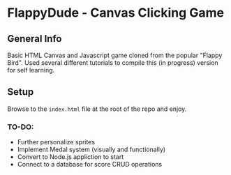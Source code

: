 # FlappyDude - Canvas Clicking Game

## General Info
Basic HTML Canvas and Javascript game cloned from the popular "Flappy Bird". Used several different tutorials to compile this (in progress) version for self learning.

## Setup
Browse to the `index.html` file at the root of the repo and enjoy.

### TO-DO:
* Further personalize sprites
* Implement Medal system (visually and functionally)
* Convert to Node.js appliction to start
* Connect to a database for score CRUD operations